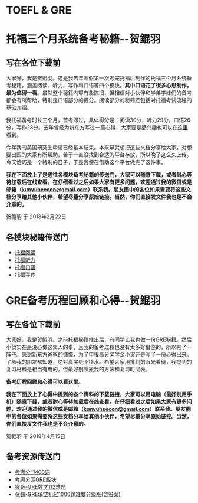 # TOEFL & GRE
托福三个月系统备考秘籍--贺鲲羽
========================================================

写在各位下载前
----------------------

大家好，我是贺鲲羽。这是我去年寒假第一次考完托福后制作的托福三个月系统备考秘籍，涵盖阅读、听力、写作和口语等四个模块，**其中口语花了很多心思制作，最为值得一看**。虽然整个秘籍内容有些陈旧，但相信对小伙伴和学弟学妹们的备考都会有所帮助，特别是口语部分的提分。阅读部分的秘籍还包括对托福考试流程的基础介绍。

我托福备考时长三个月，首考即过，具体得分是：阅读30分，听力29分，口语26分，写作28分。去年曾经为新东方写过一篇心得，大家要是感兴趣也可以在[这里](https://github.com/QuinninR/TOEFL/blob/master/Documents/%E6%89%98%E7%A6%8F%E5%A4%87%E8%80%83%E5%BF%83%E5%BE%97.pdf)看到。

今年我的美国研究生申请已经基本结束。本来早就想把这些文档分享给大家，对想要出国的大家有所帮助，苦于一直没找到合适的平台存放，所以晚了这么久上传。今天恰巧是一个特别的日子，于是我便在借助这个平台做完了这件事。

__我在下面放上了是通往各模块备考秘籍的传送门，大家可以随意下载，或者耐心等待加载后在线查看。在仔细看过之后如果大家有更多问题，欢迎通过我的微信或是邮箱（kunyuheecon@gmail.com）联系我。朋友圈中的各位如果需要将这些文档分享给其他小伙伴，希望尽量分享原始链接。当然，你们直接发文件我也是不会介意的。__

贺鲲羽
于 2018年2月22日

各模块秘籍传送门
----------------------
* [托福阅读](https://github.com/QuinninR/TOEFL/blob/master/Documents/%E6%89%98%E7%A6%8F%E9%98%85%E8%AF%BB%E7%A7%98%E7%B1%8D.pdf)
* [托福听力](https://github.com/QuinninR/TOEFL/blob/master/Documents/%E6%89%98%E7%A6%8F%E5%90%AC%E5%8A%9B%E7%A7%98%E7%B1%8D.pdf)
* [托福口语](https://github.com/QuinninR/TOEFL/blob/master/Documents/%E6%89%98%E7%A6%8F%E5%8F%A3%E8%AF%AD%E7%A7%98%E7%B1%8D.pdf)
* [托福写作](https://github.com/QuinninR/TOEFL/blob/master/Documents/%E6%89%98%E7%A6%8F%E5%86%99%E4%BD%9C%E7%A7%98%E7%B1%8D.pdf)


GRE备考历程回顾和心得--贺鲲羽
========================================================

写在各位下载前
----------------------

大家好，我是贺鲲羽。之前托福秘籍推出后，有同学让我也做一份GRE秘籍。然后小贺实在是没心做这累人的事，且我的备考过程也没有太多好借鉴的，所以拖了一阵子。感谢新东方爸爸的慷慨，为了申报高分奖学金小贺还是写了一份心得出来。了解我的朋友都知道，绝对真实绝不掺水。希望大家用批判的眼光看待，我提到的复习材料是相当有用的，但最好别照搬我的方法和复习时间表。

__备考历程回顾和心得可以看[这里](https://github.com/QuinninR/TOEFL/blob/master/Documents/GRE%E5%A4%87%E8%80%83%E5%BF%83%E5%BE%97.pdf)。__

__我在下面放上了心得中提到的各个资料的下载链接，大家可以用电脑（最好别用手机）随意下载，或者耐心等待加载后在线查看。在仔细看过之后如果大家有更多问题，欢迎通过我的微信或是邮箱（kunyuheecon@gmail.com）联系我。朋友圈中的各位如果需要将这些文档分享给其他小伙伴，希望尽量分享原始链接。当然，你们直接发文件我也是不会介意的。__

贺鲲羽
于 2018年4月15日

备考资源传送门
----------------------
* [考满分-1400词](https://github.com/QuinninR/TOEFL/blob/master/Documents/%E8%80%83%E6%BB%A1%E5%88%86-GRE%E9%95%87%E8%80%83%E6%9C%BA%E7%BB%8F1400%E8%AF%8D4.0.pdf)
* [考满分网GRE版块](http://gre.kmf.com/)
* [猴哥-GRE数学112难题](https://github.com/QuinninR/TOEFL-GRE/blob/master/Documents/%E7%8C%B4%E5%93%A5-GRE%E6%95%B0%E5%AD%A6112%E9%9A%BE%E9%A2%98.pdf)
* [张巍-GRE填空机经1000题难度分级版(含答案)](https://github.com/QuinninR/TOEFL-GRE/blob/master/Documents/%E5%BC%A0%E5%B7%8D-GRE%E5%A1%AB%E7%A9%BA%E6%9C%BA%E7%BB%8F1000%E9%A2%98%E9%9A%BE%E5%BA%A6%E5%88%86%E7%BA%A7%E7%89%88(%E5%90%AB%E7%AD%94%E6%A1%88).pdf)
